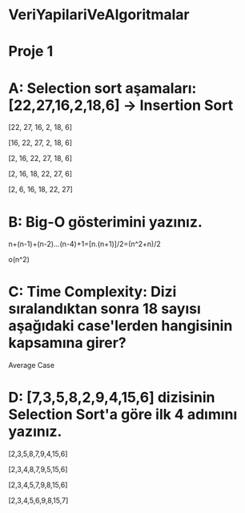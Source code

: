 # VeriYapilariVeAlgoritmalar
# Proje 1
# A: Selection sort aşamaları: [22,27,16,2,18,6] -> Insertion Sort

[22, 27, 16, 2, 18, 6]

[16, 22, 27, 2, 18, 6]

[2, 16, 22, 27, 18, 6]

[2, 16, 18, 22, 27, 6]

[2, 6, 16, 18, 22, 27]

# B: Big-O gösterimini yazınız.

n+(n-1)+(n-2)...(n-4)+1=[n.(n+1)]/2=(n^2+n)/2

o(n^2)

# C: Time Complexity: Dizi sıralandıktan sonra 18 sayısı aşağıdaki case'lerden hangisinin kapsamına girer?

Average Case

# D: [7,3,5,8,2,9,4,15,6] dizisinin Selection Sort'a göre ilk 4 adımını yazınız.

[2,3,5,8,7,9,4,15,6]

[2,3,4,8,7,9,5,15,6]

[2,3,4,5,7,9,8,15,6]

[2,3,4,5,6,9,8,15,7]
